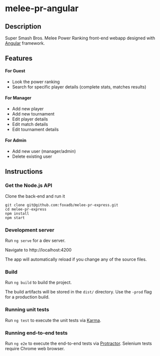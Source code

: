 # melee-pr-angular

## Description

Super Smash Bros. Melee Power Ranking front-end webapp designed with [Angular](https://angular.io) framework.

## Features

#### For Guest

- Look the power ranking
- Search for specific player details (complete stats, matches results)

#### For Manager

- Add new player
- Add new tournament
- Edit player details
- Edit match details
- Edit tournament details

#### For Admin

- Add new user (manager/admin)
- Delete existing user

## Instructions

### Get the Node.js API

Clone the back-end and run it

```
git clone git@github.com:foxadb/melee-pr-express.git
cd melee-pr-express
npm install
npm start
```

### Development server

Run `ng serve` for a dev server.

Navigate to http://localhost:4200

The app will automatically reload if you change any of the source files.

### Build

Run `ng build` to build the project.

The build artifacts will be stored in the `dist/` directory. Use the `-prod` flag for a production build.

### Running unit tests

Run `ng test` to execute the unit tests via [Karma](https://karma-runner.github.io).

### Running end-to-end tests

Run `ng e2e` to execute the end-to-end tests via [Protractor](http://www.protractortest.org/).
Selenium tests require Chrome web browser.